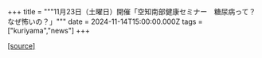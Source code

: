 +++
title = """11月23日（土曜日）開催「空知南部健康セミナー　糖尿病って？なぜ怖いの？」"""
date = 2024-11-14T15:00:00.000Z
tags = ["kuriyama","news"]
+++


[[source]](https://www.town.kuriyama.hokkaido.jp/soshiki/38/29525.html)
